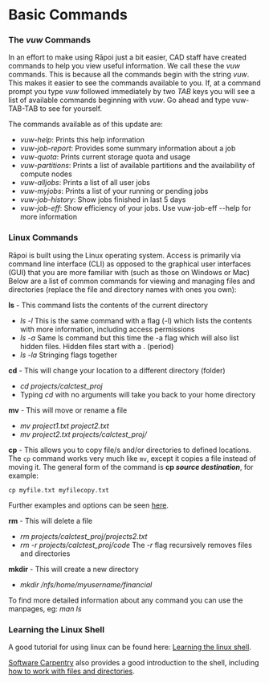 # Basic Commands
### The _vuw_ Commands

In an effort to make using Rāpoi just a bit easier, CAD staff have created commands to help you view useful information.  We call these the _vuw_ commands.  This is because all the commands begin with the string _vuw_.  This makes it easier to see the commands available to you.  If, at a command prompt you type _vuw_ followed immediately by two _TAB_ keys you will see a list of available commands beginning with _vuw_.  Go ahead and type vuw-TAB-TAB to see for yourself.

The commands available as of this update are:

* _vuw-help_:            Prints this help information
* _vuw-job-report_:      Provides some summary information about a job
* _vuw-quota_:           Prints current storage quota and usage
* _vuw-partitions_:      Prints a list of available partitions and the availability of compute nodes
* _vuw-alljobs_:         Prints a list of all user jobs
* _vuw-myjobs_:          Prints a list of your running or pending jobs
* _vuw-job-history_:     Show jobs finished in last 5 days
* _vuw-job-eff_:         Show efficiency of your jobs. Use vuw-job-eff --help for more information

### Linux Commands

Rāpoi is built using the Linux operating system. Access is primarily via command line interface (CLI) as opposed to the graphical user interfaces (GUI) that you are more familiar with (such as those on Windows or Mac) Below are a list of common commands for viewing and managing files and directories (replace the file and directory names with ones you own):

**ls** - This command lists the contents of the current directory
* _ls -l_ This is the same command with a flag (-l) which lists the contents with more information, including access permissions
* _ls -a_ Same ls command but this time the -a flag which will also list hidden files. Hidden files start with a . (period)
* _ls -la_ Stringing flags together

**cd** - This will change your location to a different directory (folder)
* _cd projects/calctest_proj_
* Typing _cd_ with no arguments will take you back to your home directory

**mv** - This will move or rename a file
* _mv project1.txt project2.txt_
* _mv project2.txt projects/calctest_proj/_

**cp** - This allows you to copy file/s and/or directories to defined locations. The ```cp``` command works very much like ```mv```, except it copies a file instead of moving it. 
The general form of the command is **cp _source destination_**, for example:

```cp myfile.txt myfilecopy.txt```

Further examples and options can be seen [here](https://www.howtoforge.com/linux-cp-command/).

**rm** - This will delete a file
* _rm projects/calctest_proj/projects2.txt_
* _rm -r projects/calctest_proj/code_
The _-r_ flag recursively removes files and directories

**mkdir** - This will create a new directory
* _mkdir /nfs/home/myusername/financial_

To find more detailed information about any command you can use the manpages,
eg:  _man ls_

### Learning the Linux Shell

A good tutorial for using linux can be found here:
[Learning the linux shell](http://linuxcommand.org/lc3_learning_the_shell.php).

[Software Carpentry](http://swcarpentry.github.io/shell-novice/) also provides a good introduction to the shell, including [how to work with files and directories](http://swcarpentry.github.io/shell-novice/03-create/index.html).
